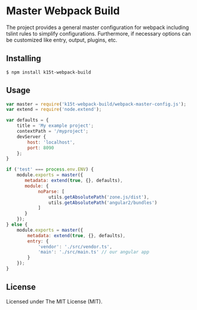 # Master Webpack Build

The project provides a general master configuration for webpack including tslint rules to simplify configurations.
Furthermore, if necessary options can be customized like entry, output, plugins, etc.


## Installing

```
$ npm install k15t-webpack-build
```


## Usage

```js
var master = require('k15t-webpack-build/webpack-master-config.js');
var extend = require('node.extend');

var defaults = {
    title = 'My example project';
    contextPath = '/myproject';
    devServer {
        host: 'localhost',
        port: 8090
    };
}

if ('test' === process.env.ENV) {
    module.exports = master({
       metadata: extend(true, {}, defaults),
       module: {
            noParse: [
                utils.getAbsolutePath('zone.js/dist'),
                utils.getAbsolutePath('angular2/bundles')
            ]
       }
    });
} else {
    module.exports = master({
        metadata: extend(true, {}, defaults),
        entry: {
            'vendor': './src/vendor.ts',
            'main': './src/main.ts' // our angular app
        }
    });
}


```

## License

Licensed under The MIT License (MIT).